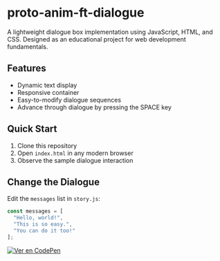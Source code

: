 # proto-anim-ft-dialogue

A lightweight dialogue box implementation using JavaScript, HTML, and CSS. Designed as an educational project for web development fundamentals.

## Features
- Dynamic text display
- Responsive container
- Easy-to-modify dialogue sequences
- Advance through dialogue by pressing the SPACE key

## Quick Start
1. Clone this repository
2. Open `index.html` in any modern browser
3. Observe the sample dialogue interaction

## Change the Dialogue
Edit the `messages` list in `story.js`:
```javascript
const messages = [
  "Hello, world!",
  "This is so easy.",
  "You can do it too!"
];
```
[![Ver en CodePen](https://img.shields.io/badge/CodePen-Ver%20demo-black?logo=codepen&style=for-the-badge)](https://codepen.io/tonksflipp/pen/YPXqVRY)

